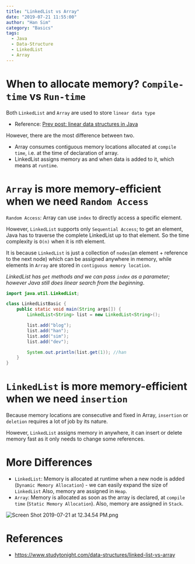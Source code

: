 ```yaml
---
title: "LinkedList vs Array"
date: "2019-07-21 11:55:00"
author: "Han Sim"
category: "Basics"
tags:
  - Java
  - Data-Structure
  - LinkedList
  - Array
---
```


# When to allocate memory? `Compile-time` vs `Run-time`

Both `LinkedList` and `Array` are used to store `linear data type`

- Reference: [Prev post: linear data structures in Java](https://blog.hansim.dev/java-linear-data-structures)

However, there are the most difference between two.

- Array consumes contiguous memory locations allocated at `compile time`, i.e. at the time of declaration of array.
- LinkedList assigns memory as and when data is added to it, which means at `runtime`.

# `Array` is more memory-efficient when we need `Random Access`

`Random Access`: Array can use `index` to directly access a specific element.

However, `LinkedList` supports only `Sequential Access`; to get an element, Java has to traverse the complete LinkedList up to that element. So the time complexity is `O(n)` when it is nth element.

It is because `LinkedList` is just a collection of `nodes`(an element + reference to the next node) which can be assigned anywhere in memory, while elements in `Array` are stored in `contiguous memory location`.

_LinkedList has `get` methods and we can pass `index` as a parameter; however Java still does linear search from the beginning_.

```Java
import java.util.LinkedList;

class LinkedListBasic {
	public static void main(String args[]) {
		LinkedList<String> list = new LinkedList<String>();

		list.add("blog");
		list.add("han");
		list.add("sim");
		list.add("dev");

		System.out.println(list.get(1)); //han
	}
}
```

# `LinkedList` is more memory-efficient when we need `insertion`

Because memory locations are consecutive and fixed in Array, `insertion` or `deletion` requires a lot of job by its nature.

However, `LinkedList` assigns memory in anywhere, it can insert or delete memory fast as it only needs to change some references.

# More Differences

- `LinkedList`: Memory is allocated at runtime when a new node is added (`Dynamic Memory Allocation`) - we can easily expand the size of `LinkedList` Also, memory are assigned in `Heap`.
- `Array`: Memory is allocated as soon as the array is declared, at `compile time` (`Static Memory Allocation`). Also, memory are assigned in `Stack`.

![Screen Shot 2019-07-21 at 12.34.54 PM.png](https://i.loli.net/2019/07/22/5d34944a0aa9b99734.png)

# References

- https://www.studytonight.com/data-structures/linked-list-vs-array
